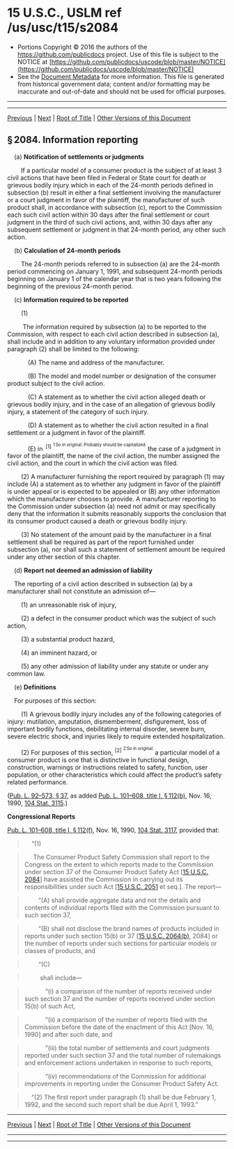 ---
---

# 15 U.S.C., USLM ref /us/usc/t15/s2084

* Portions Copyright © 2016 the authors of the https://github.com/publicdocs project.
  Use of this file is subject to the NOTICE at [https://github.com/publicdocs/uscode/blob/master/NOTICE](https://github.com/publicdocs/uscode/blob/master/NOTICE)
* See the [Document Metadata](././../../../..//README.md) for more information.
  This file is generated from historical government data; content and/or formatting may be inaccurate and out-of-date and should not be used for official purposes.

----------
----------

[Previous](./../../../..//us/usc/t15/ch47/m__us_usc_t15_s2083.md) | [Next](./../../../..//us/usc/t15/ch47/m__us_usc_t15_s2085.md) | [Root of Title](./../../../../) | [Other Versions of this Document](https://publicdocs.github.io/go/links?ns=uslm&ref=%2Fus%2Fusc%2Ft15%2Fs2084)

## § 2084. Information reporting

    (a) __Notification of settlements or judgments__ 

        If a particular model of a consumer product is the subject of at least 3 civil actions that have been filed in Federal or State court for death or grievous bodily injury which in each of the 24-month periods defined in subsection (b) result in either a final settlement involving the manufacturer or a court judgment in favor of the plaintiff, the manufacturer of such product shall, in accordance with subsection (c), report to the Commission each such civil action within 30 days after the final settlement or court judgment in the third of such civil actions, and, within 30 days after any subsequent settlement or judgment in that 24-month period, any other such action.

    (b) __Calculation of 24-month periods__ 

        The 24-month periods referred to in subsection (a) are the 24-month period commencing on January 1, 1991, and subsequent 24-month periods beginning on January 1 of the calendar year that is two years following the beginning of the previous 24-month period.

    (c) __Information required to be reported__ 

        (1)

         The information required by subsection (a) to be reported to the Commission, with respect to each civil action described in subsection (a), shall include and in addition to any voluntary information provided under paragraph (2) shall be limited to the following:

            (A) The name and address of the manufacturer.

            (B) The model and model number or designation of the consumer product subject to the civil action.

            (C) A statement as to whether the civil action alleged death or grievous bodily injury, and in the case of an allegation of grievous bodily injury, a statement of the category of such injury.

            (D) A statement as to whether the civil action resulted in a final settlement or a judgment in favor of the plaintiff.

            (E) in  <sup>\[1\]</sup>  <sup><sup> 1 So in original. Probably should be capitalized. </sup></sup>  the case of a judgment in favor of the plaintiff, the name of the civil action, the number assigned the civil action, and the court in which the civil action was filed.

        (2) A manufacturer furnishing the report required by paragraph (1) may include (A) a statement as to whether any judgment in favor of the plaintiff is under appeal or is expected to be appealed or (B) any other information which the manufacturer chooses to provide. A manufacturer reporting to the Commission under subsection (a) need not admit or may specifically deny that the information it submits reasonably supports the conclusion that its consumer product caused a death or grievous bodily injury.

        (3) No statement of the amount paid by the manufacturer in a final settlement shall be required as part of the report furnished under subsection (a), nor shall such a statement of settlement amount be required under any other section of this chapter.

    (d) __Report not deemed an admission of liability__ 

    The reporting of a civil action described in subsection (a) by a manufacturer shall not constitute an admission of—

        (1) an unreasonable risk of injury,

        (2) a defect in the consumer product which was the subject of such action,

        (3) a substantial product hazard,

        (4) an imminent hazard, or

        (5) any other admission of liability under any statute or under any common law.

    (e) __Definitions__ 

    For purposes of this section:

        (1) A grievous bodily injury includes any of the following categories of injury: mutilation, amputation, dismemberment, disfigurement, loss of important bodily functions, debilitating internal disorder, severe burn, severe electric shock, and injuries likely to require extended hospitalization.

        (2) For purposes of this section, <sup>\[2\]</sup>  <sup><sup> 2 So in original. </sup></sup>  a particular model of a consumer product is one that is distinctive in functional design, construction, warnings or instructions related to safety, function, user population, or other characteristics which could affect the product’s safety related performance.

([Pub. L. 92–573, § 37][/us/pl/92/573/s37], as added [Pub. L. 101–608, title I, § 112(b)][/us/pl/101/608/s112/b], Nov. 16, 1990, [104 Stat. 3115][/us/stat/104/3115].)

 __Congressional Reports__ 

[Pub. L. 101–608, title I, § 112(f)][/us/pl/101/608/s112/f], Nov. 16, 1990, [104 Stat. 3117][/us/stat/104/3117], provided that:

>     “(1)

>      The Consumer Product Safety Commission shall report to the Congress on the extent to which reports made to the Commission under section 37 of the Consumer Product Safety Act \[[15 U.S.C. 2084][/us/usc/t15/s2084]\] have assisted the Commission in carrying out its responsibilities under such Act \[[15 U.S.C. 2051][/us/usc/t15/s2051] et seq.\]. The report—

>         “(A) shall provide aggregate data and not the details and contents of individual reports filed with the Commission pursuant to such section 37,

>         “(B) shall not disclose the brand names of products included in reports under such section 15(b) or 37 \[[15 U.S.C. 2064(b)][/us/usc/t15/s2064/b], 2084\] or the number of reports under such sections for particular models or classes of products, and

>         “(C)

>          shall include—

>             “(i) a comparison of the number of reports received under such section 37 and the number of reports received under section 15(b) of such Act,

>             “(ii) a comparison of the number of reports filed with the Commission before the date of the enactment of this Act \[Nov. 16, 1990\] and after such date, and

>             “(iii) the total number of settlements and court judgments reported under such section 37 and the total number of rulemakings and enforcement actions undertaken in response to such reports,

>             “(iv) recommendations of the Commission for additional improvements in reporting under the Consumer Product Safety Act.

>     “(2) The first report under paragraph (1) shall be due February 1, 1992, and the second such report shall be due April 1, 1993.”

----------

[Previous](./../../../..//us/usc/t15/ch47/m__us_usc_t15_s2083.md) | [Next](./../../../..//us/usc/t15/ch47/m__us_usc_t15_s2085.md) | [Root of Title](./../../../../) | [Other Versions of this Document](https://publicdocs.github.io/go/links?ns=uslm&ref=%2Fus%2Fusc%2Ft15%2Fs2084)

----------
----------

[/us/pl/92/573/s37]: https://publicdocs.github.io/go/links?ns=uslm&ref=%2Fus%2Fpl%2F92%2F573%2Fs37
[/us/pl/101/608/s112/b]: https://publicdocs.github.io/go/links?ns=uslm&ref=%2Fus%2Fpl%2F101%2F608%2Fs112%2Fb
[/us/stat/104/3115]: https://publicdocs.github.io/go/links?ns=uslm&ref=%2Fus%2Fstat%2F104%2F3115
[/us/pl/101/608/s112/f]: https://publicdocs.github.io/go/links?ns=uslm&ref=%2Fus%2Fpl%2F101%2F608%2Fs112%2Ff
[/us/stat/104/3117]: https://publicdocs.github.io/go/links?ns=uslm&ref=%2Fus%2Fstat%2F104%2F3117
[/us/usc/t15/s2084]: https://publicdocs.github.io/go/links?ns=uslm&ref=%2Fus%2Fusc%2Ft15%2Fs2084
[/us/usc/t15/s2051]: https://publicdocs.github.io/go/links?ns=uslm&ref=%2Fus%2Fusc%2Ft15%2Fs2051
[/us/usc/t15/s2064/b]: https://publicdocs.github.io/go/links?ns=uslm&ref=%2Fus%2Fusc%2Ft15%2Fs2064%2Fb



